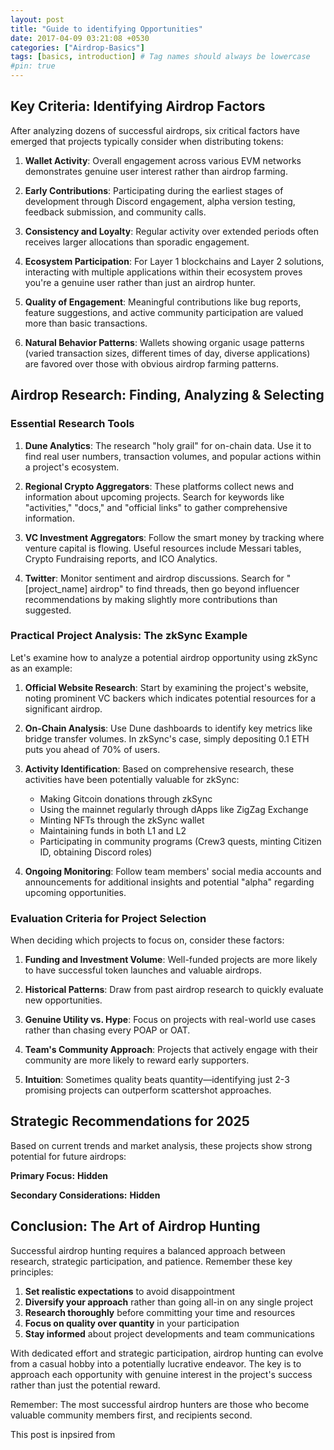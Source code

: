 ```yaml
---
layout: post
title: "Guide to identifying Opportunities"
date: 2017-04-09 03:21:08 +0530
categories: ["Airdrop-Basics"]
tags: [basics, introduction] # Tag names should always be lowercase
#pin: true
---
```


## Key Criteria: Identifying Airdrop Factors

After analyzing dozens of successful airdrops, six critical factors have emerged that projects typically consider when distributing tokens:

1. **Wallet Activity**: Overall engagement across various EVM networks demonstrates genuine user interest rather than airdrop farming.

2. **Early Contributions**: Participating during the earliest stages of development through Discord engagement, alpha version testing, feedback submission, and community calls.

3. **Consistency and Loyalty**: Regular activity over extended periods often receives larger allocations than sporadic engagement.

4. **Ecosystem Participation**: For Layer 1 blockchains and Layer 2 solutions, interacting with multiple applications within their ecosystem proves you're a genuine user rather than just an airdrop hunter.

5. **Quality of Engagement**: Meaningful contributions like bug reports, feature suggestions, and active community participation are valued more than basic transactions.

6. **Natural Behavior Patterns**: Wallets showing organic usage patterns (varied transaction sizes, different times of day, diverse applications) are favored over those with obvious airdrop farming patterns.

## Airdrop Research: Finding, Analyzing & Selecting

### Essential Research Tools

1. **Dune Analytics**: The research "holy grail" for on-chain data. Use it to find real user numbers, transaction volumes, and popular actions within a project's ecosystem.

2. **Regional Crypto Aggregators**: These platforms collect news and information about upcoming projects. Search for keywords like "activities," "docs," and "official links" to gather comprehensive information.

3. **VC Investment Aggregators**: Follow the smart money by tracking where venture capital is flowing. Useful resources include Messari tables, Crypto Fundraising reports, and ICO Analytics.

4. **Twitter**: Monitor sentiment and airdrop discussions. Search for "[project_name] airdrop" to find threads, then go beyond influencer recommendations by making slightly more contributions than suggested.

### Practical Project Analysis: The zkSync Example

Let's examine how to analyze a potential airdrop opportunity using zkSync as an example:

1. **Official Website Research**: Start by examining the project's website, noting prominent VC backers which indicates potential resources for a significant airdrop.

2. **On-Chain Analysis**: Use Dune dashboards to identify key metrics like bridge transfer volumes. In zkSync's case, simply depositing 0.1 ETH puts you ahead of 70% of users.

3. **Activity Identification**: Based on comprehensive research, these activities have been potentially valuable for zkSync:

   - Making Gitcoin donations through zkSync
   - Using the mainnet regularly through dApps like ZigZag Exchange
   - Minting NFTs through the zkSync wallet
   - Maintaining funds in both L1 and L2
   - Participating in community programs (Crew3 quests, minting Citizen ID, obtaining Discord roles)

4. **Ongoing Monitoring**: Follow team members' social media accounts and announcements for additional insights and potential "alpha" regarding upcoming opportunities.

### Evaluation Criteria for Project Selection

When deciding which projects to focus on, consider these factors:

1. **Funding and Investment Volume**: Well-funded projects are more likely to have successful token launches and valuable airdrops.

2. **Historical Patterns**: Draw from past airdrop research to quickly evaluate new opportunities.

3. **Genuine Utility vs. Hype**: Focus on projects with real-world use cases rather than chasing every POAP or OAT.

4. **Team's Community Approach**: Projects that actively engage with their community are more likely to reward early supporters.

5. **Intuition**: Sometimes quality beats quantity—identifying just 2-3 promising projects can outperform scattershot approaches.

## Strategic Recommendations for 2025

Based on current trends and market analysis, these projects show strong potential for future airdrops:

**Primary Focus:**
**Hidden**

**Secondary Considerations:**
**Hidden**

## Conclusion: The Art of Airdrop Hunting

Successful airdrop hunting requires a balanced approach between research, strategic participation, and patience. Remember these key principles:

1. **Set realistic expectations** to avoid disappointment
2. **Diversify your approach** rather than going all-in on any single project
3. **Research thoroughly** before committing your time and resources
4. **Focus on quality over quantity** in your participation
5. **Stay informed** about project developments and team communications

With dedicated effort and strategic participation, airdrop hunting can evolve from a casual hobby into a potentially lucrative endeavor. The key is to approach each opportunity with genuine interest in the project's success rather than just the potential reward.

Remember: The most successful airdrop hunters are those who become valuable community members first, and recipients second.

This post is inpsired from
